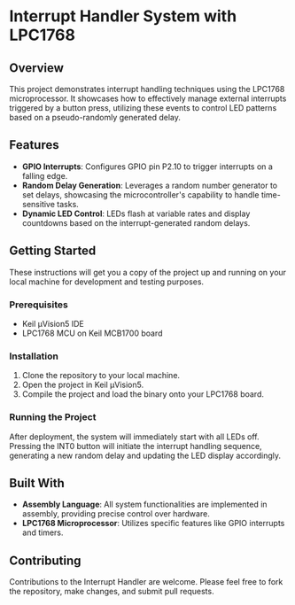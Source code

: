 # Interrupt Handler System with LPC1768

## Overview
This project demonstrates interrupt handling techniques using the LPC1768 microprocessor. It showcases how to effectively manage external interrupts triggered by a button press, utilizing these events to control LED patterns based on a pseudo-randomly generated delay.

## Features
- **GPIO Interrupts**: Configures GPIO pin P2.10 to trigger interrupts on a falling edge.
- **Random Delay Generation**: Leverages a random number generator to set delays, showcasing the microcontroller's capability to handle time-sensitive tasks.
- **Dynamic LED Control**: LEDs flash at variable rates and display countdowns based on the interrupt-generated random delays.

## Getting Started
These instructions will get you a copy of the project up and running on your local machine for development and testing purposes.

### Prerequisites
- Keil µVision5 IDE
- LPC1768 MCU on Keil MCB1700 board

### Installation
1. Clone the repository to your local machine.
2. Open the project in Keil µVision5.
3. Compile the project and load the binary onto your LPC1768 board.

### Running the Project
After deployment, the system will immediately start with all LEDs off. Pressing the INT0 button will initiate the interrupt handling sequence, generating a new random delay and updating the LED display accordingly.

## Built With
- **Assembly Language**: All system functionalities are implemented in assembly, providing precise control over hardware.
- **LPC1768 Microprocessor**: Utilizes specific features like GPIO interrupts and timers.

## Contributing
Contributions to the Interrupt Handler are welcome. Please feel free to fork the repository, make changes, and submit pull requests.
